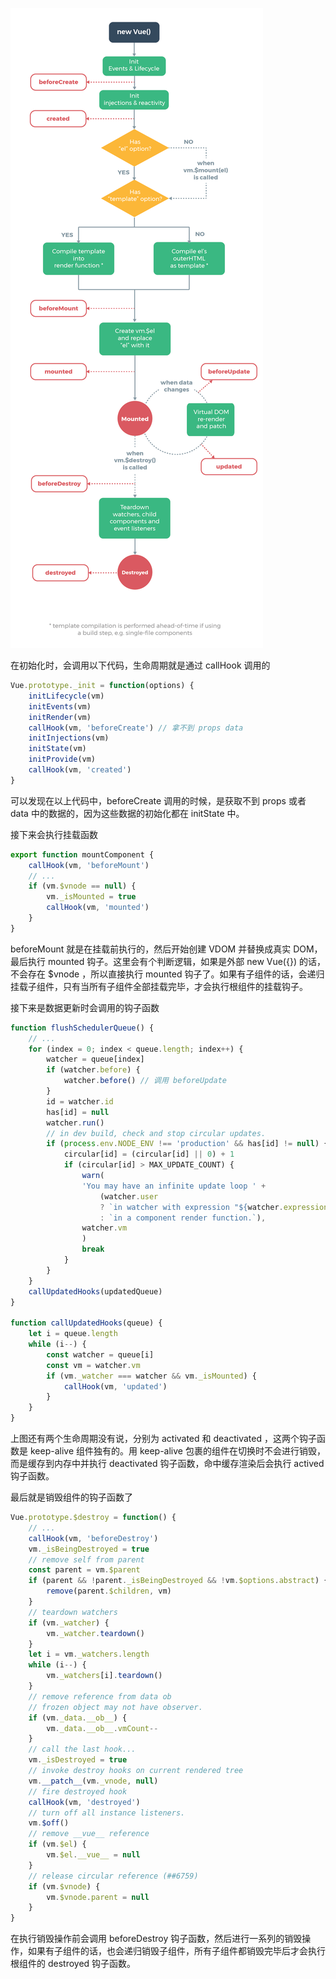 ![](2019-06-01-043714.png)

在初始化时，会调用以下代码，生命周期就是通过 callHook 调用的

```javascript
Vue.prototype._init = function(options) {
    initLifecycle(vm)
    initEvents(vm)
    initRender(vm)
    callHook(vm, 'beforeCreate') // 拿不到 props data
    initInjections(vm)
    initState(vm)
    initProvide(vm)
    callHook(vm, 'created')
}
```

可以发现在以上代码中，beforeCreate 调用的时候，是获取不到 props 或者 data 中的数据的，因为这些数据的初始化都在 initState 中。

接下来会执行挂载函数

```javascript
export function mountComponent {
    callHook(vm, 'beforeMount')
    // ...
    if (vm.$vnode == null) {
        vm._isMounted = true
        callHook(vm, 'mounted')
    }
}
```

beforeMount 就是在挂载前执行的，然后开始创建 VDOM 并替换成真实 DOM，最后执行 mounted 钩子。这里会有个判断逻辑，如果是外部 new Vue({}) 的话，不会存在 $vnode ，所以直接执行 mounted 钩子了。如果有子组件的话，会递归挂载子组件，只有当所有子组件全部挂载完毕，才会执行根组件的挂载钩子。

接下来是数据更新时会调用的钩子函数

```javascript
function flushSchedulerQueue() {
    // ...
    for (index = 0; index < queue.length; index++) {
        watcher = queue[index]
        if (watcher.before) {
            watcher.before() // 调用 beforeUpdate
        }
        id = watcher.id
        has[id] = null
        watcher.run()
        // in dev build, check and stop circular updates.
        if (process.env.NODE_ENV !== 'production' && has[id] != null) {
            circular[id] = (circular[id] || 0) + 1
            if (circular[id] > MAX_UPDATE_COUNT) {
                warn(
                'You may have an infinite update loop ' +
                    (watcher.user
                    ? `in watcher with expression "${watcher.expression}"`
                    : `in a component render function.`),
                watcher.vm
                )
                break
            }
        }
    }
    callUpdatedHooks(updatedQueue)
}

function callUpdatedHooks(queue) {
    let i = queue.length
    while (i--) {
        const watcher = queue[i]
        const vm = watcher.vm
        if (vm._watcher === watcher && vm._isMounted) {
            callHook(vm, 'updated')
        }
    }
}
```

上图还有两个生命周期没有说，分别为 activated 和 deactivated ，这两个钩子函数是 keep-alive 组件独有的。用 keep-alive 包裹的组件在切换时不会进行销毁，而是缓存到内存中并执行 deactivated 钩子函数，命中缓存渲染后会执行 actived 钩子函数。

最后就是销毁组件的钩子函数了

```javascript
Vue.prototype.$destroy = function() {
    // ...
    callHook(vm, 'beforeDestroy')
    vm._isBeingDestroyed = true
    // remove self from parent
    const parent = vm.$parent
    if (parent && !parent._isBeingDestroyed && !vm.$options.abstract) {
        remove(parent.$children, vm)
    }
    // teardown watchers
    if (vm._watcher) {
        vm._watcher.teardown()
    }
    let i = vm._watchers.length
    while (i--) {
        vm._watchers[i].teardown()
    }
    // remove reference from data ob
    // frozen object may not have observer.
    if (vm._data.__ob__) {
        vm._data.__ob__.vmCount--
    }
    // call the last hook...
    vm._isDestroyed = true
    // invoke destroy hooks on current rendered tree
    vm.__patch__(vm._vnode, null)
    // fire destroyed hook
    callHook(vm, 'destroyed')
    // turn off all instance listeners.
    vm.$off()
    // remove __vue__ reference
    if (vm.$el) {
        vm.$el.__vue__ = null
    }
    // release circular reference (##6759)
    if (vm.$vnode) {
        vm.$vnode.parent = null
    }
}
```

在执行销毁操作前会调用 beforeDestroy 钩子函数，然后进行一系列的销毁操作，如果有子组件的话，也会递归销毁子组件，所有子组件都销毁完毕后才会执行根组件的 destroyed 钩子函数。
